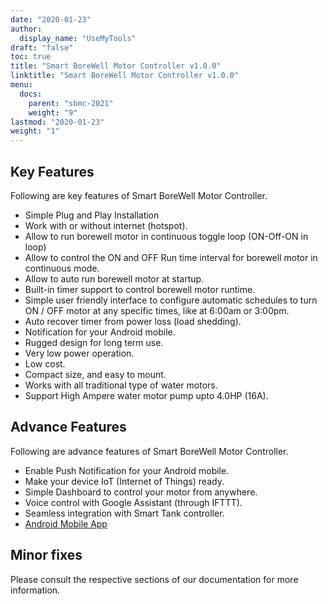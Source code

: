 ```yaml
---
date: "2020-01-23"
author:
  display_name: "UseMyTools"
draft: "false"
toc: true
title: "Smart BoreWell Motor Controller v1.0.0"
linktitle: "Smart BoreWell Motor Controller v1.0.0"
menu:
  docs:
    parent: "sbmc-2021"
    weight: "9"
lastmod: "2020-01-23"
weight: "1"
---
```


## Key Features ##

Following are key features of Smart BoreWell Motor Controller.

* Simple Plug and Play Installation
* Work with or without internet (hotspot).
* Allow to run borewell motor in continuous toggle loop (ON-Off-ON in loop)
* Allow to control the ON and OFF Run time interval for borewell motor in continuous mode.
* Allow to auto run borewell motor at startup.
* Built-in timer support to control borewell motor runtime.
* Simple user friendly interface to configure automatic schedules to turn ON / OFF motor at any specific times, like at 6:00am or 3:00pm.
* Auto recover timer from power loss (load shedding).
* Notification for your Android mobile.
* Rugged design for long term use.
* Very low power operation.
* Low cost.
* Compact size, and easy to mount.
* Works with all traditional type of water motors.
* Support High Ampere water motor pump upto 4.0HP (16A).


## Advance Features ##

Following are advance features of Smart BoreWell Motor Controller.

* Enable Push Notification for your Android mobile.
* Make your device IoT (Internet of Things) ready.
* Simple Dashboard to control your motor from anywhere.
* Voice control with Google Assistant (through IFTTT).
* Seamless integration with Smart Tank controller.
* [Android Mobile App](https://play.google.com/store/apps/details?id=net.usemytools.usemytoolsautomation)


## Minor fixes ##

Please consult the respective sections of our documentation for more information.
